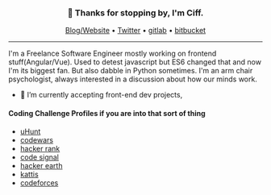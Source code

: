 <h3 align="center">👋 Thanks for stopping by, I'm Ciff.</h3>

<p align="center">
  <a href="http://colleowino.github.io">Blog/Website</a> •
  <a href="https://twitter.com/colleowino">Twitter</a> •
  <a href="https://gitlab.com/colleowinoo">gitlab</a> •
  <a href="https://bitbucket.org/colleowino/">bitbucket</a>
</p>

---

I'm a Freelance Software Engineer mostly working on frontend stuff(Angular/Vue).
Used to detest javascript but ES6 changed that and now I'm its biggest fan. But also dabble in Python sometimes. I'm an arm chair psychologist, always interested in a discussion about how our minds work.

- 🔭 I’m currently accepting front-end dev projects,

<p>
  <h4>Coding Challenge Profiles if you are into that sort of thing</h4>
  <ul>
    <li> <a href="https://uhunt.onlinejudge.org/id/903552">uHunt</a> </li>
    <li> <a href="https://www.codewars.com/users/colleowino">codewars</a> </li>
    <li> <a href="https://www.hackerrank.com/colleowino">hacker rank</a> </li>
    <li> <a href="https://app.codesignal.com/profile/colleowino">code signal</a> </li>
    <li> <a href="https://www.hackerearth.com/@colleowino">hacker earth</a> </li>
    <li> <a href="https://open.kattis.com/users/colleowino">kattis</a> </li>
    <li> <a href="https://codeforces.com/profile/colleowino">codeforces</a> </li>
  </ul>

</p>
